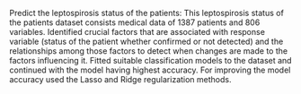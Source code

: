 Predict the leptospirosis status of the patients:
This leptospirosis status of the patients dataset consists medical data of 1387 patients and 806 variables.
Identified crucial factors that are associated with response variable (status of the patient whether confirmed or not detected) and the relationships among those factors to detect when changes are made to the factors influencing it. 
 Fitted suitable classification models to the dataset and continued with the model having highest accuracy. For improving the model accuracy used the Lasso and Ridge regularization methods.
